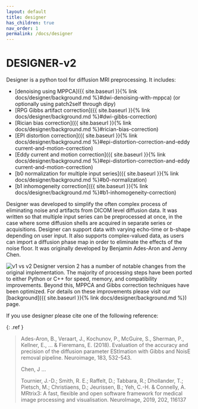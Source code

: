 ```yaml
---
layout: default
title: designer
has_children: true
nav_order: 1
permalink: /docs/designer
---
```


# DESIGNER-v2

Designer is a python tool for diffusion MRI preprocessing. It includes:
- [denoising using MPPCA]({{ site.baseurl }}{% link docs/designer/background.md %}#dwi-denoising-with-mppca) (or optionally using patch2self through dipy)
- [RPG Gibbs artifact correction]({{ site.baseurl }}{% link docs/designer/background.md %}#dwi-gibbs-correction)
- [Rician bias correction]({{ site.baseurl }}{% link docs/designer/background.md %}#rician-bias-correction)
- [EPI distortion correction]({{ site.baseurl }}{% link docs/designer/background.md %}#epi-distortion-correction-and-eddy current-and-motion-correction)
- [Eddy current and motion correction]({{ site.baseurl }}{% link docs/designer/background.md %}#epi-distortion-correction-and-eddy current-and-motion-correction)
- [b0 normalization for multiple input series]({{ site.baseurl }}{% link docs/designer/background.md %}#b0-normalization)
- [b1 inhomogeneity correction]({{ site.baseurl }}{% link docs/designer/background.md %}#b1-inhomogeneity-correction)

Designer was developed to simplify the often complex process of eliminating noise and artifacts from DICOM level diffusion data. It was written so that multiple input series can be preprocessed at once, in the case where some diffusion shells are acquired in separate series or acquisitions. Designer can support data with varying echo-time or b-shape depending on user input. It also supports complex-valued data, as users can import a diffusion phase map in order to eliminate the effects of the noise floor. It was originally developed by Benjamin Ades-Aron and Jenny Chen.

![v1 vs v2](/assets/images/dv1_dv2.png)
Designer version 2 has a number of notable changes from the original implementation. The majority of processing steps have been ported to either Python or C++ for speed, memory, and compatibility improvements. Beyond this, MPPCA and Gibbs correction techniques have been optimized. For details on these improvements please visit our [background]({{ site.baseurl }}{% link docs/designer/background.md %}) page.

If you use designer please cite one of the following reference:

{: .ref }
> Ades-Aron, B., Veraart, J., Kochunov, P., McGuire, S., Sherman, P., Kellner, E., ... & Fieremans, E. (2018). Evaluation of the accuracy and precision of the diffusion parameter EStImation with Gibbs and NoisE removal pipeline. Neuroimage, 183, 532-543.
>
> Chen, J ...
>
> Tournier, J.-D.; Smith, R. E.; Raffelt, D.; Tabbara, R.; Dhollander, T.; Pietsch, M.; Christiaens, D.; Jeurissen, B.; Yeh, C.-H. & Connelly, A. MRtrix3: A fast, flexible and open software framework for medical image processing and visualisation. NeuroImage, 2019, 202, 116137
